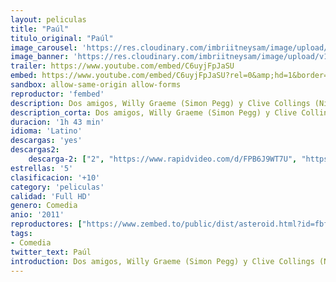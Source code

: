 ```yaml
---
layout: peliculas
title: "Paúl"
titulo_original: "Paúl"
image_carousel: 'https://res.cloudinary.com/imbriitneysam/image/upload/v1543625119/paul-poster-min.jpg'
image_banner: 'https://res.cloudinary.com/imbriitneysam/image/upload/v1543625120/paul-banner-min.jpg'
trailer: https://www.youtube.com/embed/C6uyjFpJaSU
embed: https://www.youtube.com/embed/C6uyjFpJaSU?rel=0&amp;hd=1&border=0&wmode=opaque&enablejsapi=1&modestbranding=1&controls=1&showinfo=1
sandbox: allow-same-origin allow-forms
reproductor: 'fembed'
description: Dos amigos, Willy Graeme (Simon Pegg) y Clive Collings (Nick Frost), inadaptados y amantes de la ciencia-ficción, viajan a una feria de cómics. Es entonces cuando en el camino se cruza con ellos Paul, un extraterrestre fugado del Área 51, que decide montarse en el primer vehículo con el que se cruza. El alienígena llevaba sesenta años aislado en la base militar, y es por esto por lo que el FBI los perseguirá sin cuartel.
description_corta: Dos amigos, Willy Graeme (Simon Pegg) y Clive Collings (Nick Frost), inadaptados y amantes de la ciencia-ficción, viajan a una feria de cómics. Es entonces cuando en el camino se cruza con ellos Paul, un extraterrestre fugado del..
duracion: '1h 43 min'
idioma: 'Latino'
descargas: 'yes'
descargas2:
    descarga-2: ["2", "https://www.rapidvideo.com/d/FPB6J9WT7U", "https://www.google.com/s2/favicons?domain=www.rapidvideo.com","RapidVideo","https://res.cloudinary.com/imbriitneysam/image/upload/v1541473684/mexico.png", "Latino", "Full HD"]
estrellas: '5'
clasificacion: '+10'
category: 'peliculas'
calidad: 'Full HD'
genero: Comedia
anio: '2011'
reproductores: ["https://www.zembed.to/public/dist/asteroid.html?id=fbf287a000b0306a1f49a9b48128ce98&title=Paul"]
tags:
- Comedia
twitter_text: Paúl
introduction: Dos amigos, Willy Graeme (Simon Pegg) y Clive Collings (Nick Frost), inadaptados y amantes de la ciencia-ficción, viajan a una feria de cómics. Es entonces cuando en el camino se cruza con ellos Paul, un extraterrestre fugado del..
---
```



 







